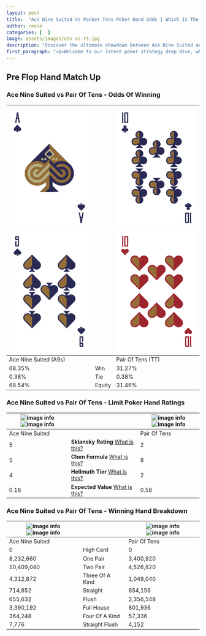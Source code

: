 ```yaml
---
layout: post
title:  "Ace Nine Suited Vs Pocket Tens Poker Hand Odds | Which Is The Better Hand In Poker? A Complete Guide"
author: reece
categories: [  ]
image: assets/images/a9s-vs-tt.jpg
description: "Discover the ultimate showdown between Ace Nine Suited and Pair Of Tens in poker! Uncover the odds, strategies, and scenarios where one hand triumphs over the other. Get ready to up your poker game with this thrilling analysis."
first_paragraph: "<p>Welcome to our latest poker strategy deep dive, where we're pitting two distinct hands against each other in a high-stakes showdown: Ace Nine Suited vs Pair Of Tens.</p><p>In the dynamic world of poker, every decision counts, and knowing which hand holds the upper hand is key to your success at the table.</p><p>In this article, we'll dissect these two hands, explore the scenarios where one dominates the other, and equip you with the knowledge to make strategic choices that can tip the odds in your favor.</p><p>Get ready to unravel the intriguing dynamics of these poker hands and elevate your game to new heights.</p>"
---
```




[comment]: # (sp0)

## Pre Flop Hand Match Up

<div class="table hand-ratings" markdown="1"> 



### Ace Nine Suited vs Pair Of Tens - Odds Of Winning


    
| ![image info](assets/images/hand1/a.png) ![image info](assets/images/hand1/9.png) |  | ![image info](assets/images/hand2/t.png) ![image info](assets/images/hand2/to.png) |
| -------- | -------- | -------- |
| Ace Nine Suited (A9s) |  | Pair Of Tens (TT) |
| 68.35% | Win | 31.27% |
| 0.38% | Tie | 0.38% |
| 68.54% | Equity | 31.46% |




[comment]: # (sp1)



### Ace Nine Suited vs Pair Of Tens - Limit Poker Hand Ratings


    
| ![image info](https://www.riverpairs.com/assets/images/hand1/a.png) ![image info](https://www.riverpairs.com/assets/images/hand1/9.png) |  | ![image info](https://www.riverpairs.com/assets/images/hand2/t.png) ![image info](https://www.riverpairs.com/assets/images/hand2/to.png) |
| -------- | -------- | -------- |
| Ace Nine Suited |  | Pair Of Tens |
| 5 | **Sklansky Rating** [What is this?](/sklansky-rating-explained) | 2 |
| 5 | **Chen Formula** [What is this?](/chen-formula-explained) | 9 |
| 4 | **Hellmuth Tier** [What is this?](/Hellmuth-tier-explained) | 2 |
| 0.18 | **Expected Value** [What is this?](/expected-value-explained) | 0.58 |




[comment]: # (sp2)



### Ace Nine Suited vs Pair Of Tens - Winning Hand Breakdown


    
| ![image info](https://www.riverpairs.com/assets/images/hand1/a.png) ![image info](https://www.riverpairs.com/assets/images/hand1/9.png) |  | ![image info](https://www.riverpairs.com/assets/images/hand2/t.png) ![image info](https://www.riverpairs.com/assets/images/hand2/to.png) |
| -------- | -------- | -------- |
| Ace Nine Suited |  | Pair Of Tens |
| 0 | High Card | 0 |
| 8,232,660 | One Pair | 3,400,920 |
| 10,409,040 | Two Pair | 4,526,820 |
| 4,312,872 | Three Of A Kind | 1,049,040 |
| 714,852 | Straight | 654,156 |
| 655,632 | Flush | 2,356,548 |
| 3,390,192 | Full House | 801,936 |
| 364,248 | Four Of A Kind | 57,336 |
| 7,776 | Straight Flush | 4,152 |




[comment]: # (sp3)



</div>

[comment]: # (sp4)



[comment]: # (sp5)

